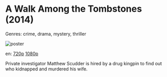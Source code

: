 # A Walk Among the Tombstones (2014)

Genres: crime, drama, mystery, thriller

![poster](http://image.tmdb.org/t/p/w500/xxe77USOk2tPnq7G4cL42gf1OxQ.jpg)

en:
  [720p](magnet:?xt=urn:btih:A6245D88AF4F39E7EFEC9DFED31A0C7AB8D6F227&tr=udp://glotorrents.pw:6969/announce&tr=udp://tracker.opentrackr.org:1337/announce&tr=udp://torrent.gresille.org:80/announce&tr=udp://tracker.openbittorrent.com:80&tr=udp://tracker.coppersurfer.tk:6969&tr=udp://tracker.leechers-paradise.org:6969&tr=udp://p4p.arenabg.ch:1337&tr=udp://tracker.internetwarriors.net:1337)
  [1080p](magnet:?xt=urn:btih:5b1d03a8ca3d9505bcb7b2cac89eb5ee3d7af649&dn=A+Walk+Among+the+Tombstones+(2014)+%5B1080p%5D&tr=udp%3A%2F%2Ftracker.yify-torrents.com%2Fannounce&tr=udp%3A%2F%2Fopen.demonii.com%3A1337%2Fannounce&tr=udp%3A%2F%2Fexodus.desync.com%3A6969&tr=udp%3A%2F%2Ftracker.istole.it%3A80&tr=udp%3A%2F%2Ftracker.publicbt.com%3A80&tr=udp%3A%2F%2Ftracker.publichd.eu%3A80%2Fannounce&tr=udp%3A%2F%2Ftracker.openbittorrent.com%3A80%2Fannounce&tr=udp%3A%2F%2Fcoppersurfer.tk%3A6969%2Fannounce)
  


Private investigator Matthew Scudder is hired by a drug kingpin to find out who kidnapped and murdered his wife.